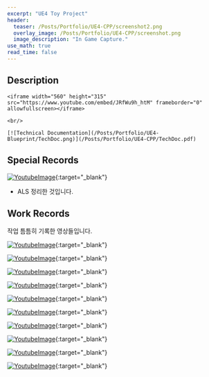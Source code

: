 ```yaml
---
excerpt: "UE4 Toy Project"
header:
  teaser: /Posts/Portfolio/UE4-CPP/screenshot2.png
  overlay_image: /Posts/Portfolio/UE4-CPP/screenshot.png
  image_description: "In Game Capture."
use_math: true
read_time: false
---
```


## Description

```
<iframe width="560" height="315" src="https://www.youtube.com/embed/JRfWu9h_htM" frameborder="0" allowfullscreen></iframe>

<br/>

[![Technical Documentation](/Posts/Portfolio/UE4-Blueprint/TechDoc.png)](/Posts/Portfolio/UE4-CPP/TechDoc.pdf)
```


## Special Records

[![YoutubeImage](https://img.youtube.com/vi/423aaDmgtrY/0.jpg)](https://youtu.be/423aaDmgtrY){:target="_blank"}
+ ALS 정리한 것입니다.


## Work Records

작업 틈틈히 기록한 영상들입니다.

[![YoutubeImage](https://img.youtube.com/vi/SguG0CM8jOI/0.jpg)](https://youtu.be/SguG0CM8jOI){:target="_blank"}

[![YoutubeImage](https://img.youtube.com/vi/wXIr0i2zWiU/0.jpg)](https://youtu.be/wXIr0i2zWiU){:target="_blank"}

[![YoutubeImage](https://img.youtube.com/vi/D_LbSbQAX8s/0.jpg)](https://youtu.be/D_LbSbQAX8s){:target="_blank"}

[![YoutubeImage](https://img.youtube.com/vi/keMKYVjvqRk/0.jpg)](https://youtu.be/keMKYVjvqRk){:target="_blank"}

[![YoutubeImage](https://img.youtube.com/vi/l5fmeySLFgo/0.jpg)](https://youtu.be/l5fmeySLFgo){:target="_blank"}

[![YoutubeImage](https://img.youtube.com/vi/may2L1PaGuY/0.jpg)](https://youtu.be/may2L1PaGuY){:target="_blank"}

[![YoutubeImage](https://img.youtube.com/vi/4QV76YRhrBo/0.jpg)](https://youtu.be/4QV76YRhrBo){:target="_blank"}

[![YoutubeImage](https://img.youtube.com/vi/R0ipHDMd370/0.jpg)](https://youtu.be/R0ipHDMd370){:target="_blank"}

[![YoutubeImage](https://img.youtube.com/vi/hIhotDbcbhk/0.jpg)](https://youtu.be/hIhotDbcbhk){:target="_blank"}

[![YoutubeImage](https://img.youtube.com/vi/MnDvyXxmo-U/0.jpg)](https://youtu.be/MnDvyXxmo-U){:target="_blank"}